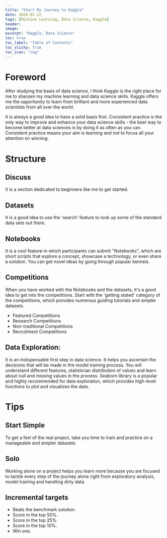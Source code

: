 ```yaml
---
title: "Start My Journey to Kaggle"
date: 2020-02-22
tags: [Machine Learning, Data Science, Kaggle]
header:
image:
excerpt: "Kaggle, Data Science"
toc: true
toc_label: "Table of Contents"
toc_sticky: true
toc_icon: "cog"
---
```


# Foreword

After studying the basis of data science, I think Kaggle is the right place for me to sharpen my machine learning and data science skills. Kaggle offers me the opportunity to learn from brilliant and more experienced data scientists from all over the world. 

It is always a good idea to have a solid basis first. Consistent practice is the only way to improve and enhance your data science skills - the best way to become better at data sciences is by doing it as often as you can. Consistent practice means your aim is learning and not to focus all your attention on winning.

# Structure

## Discuss

It is a section dedicated to beginners like me to get started.

## Datasets

It is a good idea to use the 'search' feature to look up some of the standard data sets out there.

## Notebooks

It is a cool feature in which participants can submit "Notebooks", which are short scripts that explore a concept, showcase a technology, or even share a solution. You can get novel ideas by going through popular kennels. 

## Competitions

When you have worked with the Notebooks and the datasets, it's a good idea to get into the competitions. Start with the 'getting stated' category of the competitions, which provides numerous guiding tutorials and simpler datasets. 

- Featured Competitions
- Research Competitions
- Non-traditional Competitions
- Recruitment Competitions

## Data Exploration: 

It is an indispensable first step in data science. It helps you ascertain the decisions that will be made in the model training process. You will understand different features, statistician distribution of values and learn about null and missing values in the process. Seaborn library is a popular and highly recommended for data exploration, which provides high-level functions to plot and visualizes the data.


# Tips

## Start Simple

To get a feel of the real project, take you time to train and practice on a manageable and simpler datasets.


## Solo

Working alone on a project helps you learn more because you are focused to tackle every step of the journey alone right from exploratory analysis, model training and handling dirty data. 

## Incremental targets

- Beats the benchmark solution.
- Score in the top 50%.
- Score in the top 25%.
- Score in the top 10%.
- Win one.
